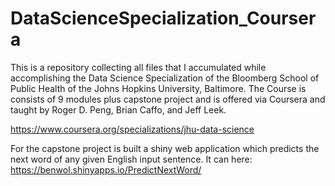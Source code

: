 # DataScienceSpecialization_Coursera
This is a repository collecting all files that I accumulated while accomplishing the Data Science Specialization of the Bloomberg School of Public Health of the Johns Hopkins University, Baltimore.
The Course is consists of 9 modules plus capstone project and is offered via Coursera and taught by Roger D. Peng, Brian Caffo, and Jeff Leek.

https://www.coursera.org/specializations/jhu-data-science

For the capstone project is built a shiny web application which predicts the next word of any given English input sentence. It can here: https://benwol.shinyapps.io/PredictNextWord/
